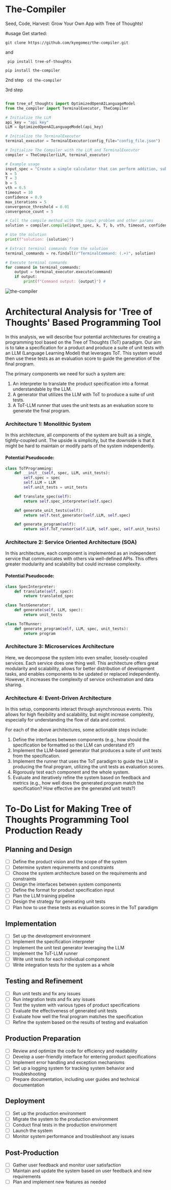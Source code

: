# The-Compiler
Seed, Code, Harvest: Grow Your Own App with Tree of Thoughts!

#usage
Get started: 

```git clone https://github.com/kyegomez/the-compiler.git ```

and

``` pip install tree-of-thoughts```

```pip install the-compiler```

2nd step
``` cd the-compiler ```

3rd step
``` python

from tree_of_thoughts import OptimizedOpenAILanguageModel
from the_compiler import TerminalExecutor, TheCompiler

# Initialize the LLM
api_key = "api key"
LLM = OptimizedOpenAILanguageModel(api_key)

# Initialize the TerminalExecutor
terminal_executor = TerminalExecutor(config_file="config_file.json")

# Initialize The Compiler with the LLM and TerminalExecutor
compiler = TheCompiler(LLM, terminal_executor)

# Example usage
input_spec = "Create a simple calculator that can perform addition, subtraction, multiplication, and division"
k = 5
T = 3
b = 5
vth = 0.5
timeout = 10
confidence = 0.9
max_iterations = 5
convergence_threshold = 0.01
convergence_count = 5

# Call the compile method with the input problem and other params
solution = compiler.compile(input_spec, k, T, b, vth, timeout, confidence_threshold=confidence, max_iterations=max_iterations, convergence_threshold=convergence_threshold, convergence_count=convergence_count)

# Use the solution
print(f"solution: {solution}")

# Extract terminal commands from the solution
terminal_commands = re.findall(r"TerminalCommand: (.+)", solution)

# Execute terminal commands
for command in terminal_commands:
    output = terminal_executor.execute(command)
    if output:
        print(f"Command output: {output}") #

```




![the-compiler](the-compiler.png)


# Architectural Analysis for 'Tree of Thoughts' Based Programming Tool

In this analysis, we will describe four potential architectures for creating a programming tool based on the Tree of Thoughts (ToT) paradigm. Our aim is to take a specification for a product and produce a suite of unit tests with an LLM (Language Learning Model) that leverages ToT. This system would then use these tests as an evaluation score to guide the generation of the final program.

The primary components we need for such a system are:

1. An interpreter to translate the product specification into a format understandable by the LLM.
2. A generator that utilizes the LLM with ToT to produce a suite of unit tests.
3. A ToT-LLM runner that uses the unit tests as an evaluation score to generate the final program.

### Architecture 1: Monolithic System

In this architecture, all components of the system are built as a single, tightly-coupled unit. The upside is simplicity, but the downside is that it might be hard to maintain or modify parts of the system independently.

#### Potential Pseudocode:

```python
class ToTProgramming:
    def __init__(self, spec, LLM, unit_tests):
        self.spec = spec
        self.LLM = LLM
        self.unit_tests = unit_tests

    def translate_spec(self):
        return self.spec_interpreter(self.spec)

    def generate_unit_tests(self):
        return self.test_generator(self.LLM, self.spec)

    def generate_program(self):
        return self.ToT_runner(self.LLM, self.spec, self.unit_tests)
```

### Architecture 2: Service Oriented Architecture (SOA)

In this architecture, each component is implemented as an independent service that communicates with others via well-defined APIs. This offers greater modularity and scalability but could increase complexity.

#### Potential Pseudocode:

```python
class SpecInterpreter:
    def translate(self, spec):
        return translated_spec

class TestGenerator:
    def generate(self, LLM, spec):
        return unit_tests

class ToTRunner:
    def generate_program(self, LLM, spec, unit_tests):
        return program
```

### Architecture 3: Microservices Architecture

Here, we decompose the system into even smaller, loosely-coupled services. Each service does one thing well. This architecture offers great modularity and scalability, allows for better distribution of development tasks, and enables components to be updated or replaced independently. However, it increases the complexity of service orchestration and data sharing.

### Architecture 4: Event-Driven Architecture

In this setup, components interact through asynchronous events. This allows for high flexibility and scalability, but might increase complexity, especially for understanding the flow of data and control.

For each of the above architectures, some actionable steps include:

1. Define the interfaces between components (e.g., how should the specification be formatted so the LLM can understand it?)
2. Implement the LLM-based generator that produces a suite of unit tests from the specification.
3. Implement the runner that uses the ToT paradigm to guide the LLM in producing the final program, utilizing the unit tests as evaluation scores.
4. Rigorously test each component and the whole system.
5. Evaluate and iteratively refine the system based on feedback and metrics (e.g., how well does the generated program match the specification? How effective are the generated unit tests?)

# To-Do List for Making Tree of Thoughts Programming Tool Production Ready

## Planning and Design

- [ ] Define the product vision and the scope of the system
- [ ] Determine system requirements and constraints
- [ ] Choose the system architecture based on the requirements and constraints
- [ ] Design the interfaces between system components
- [ ] Define the format for product specification input
- [ ] Plan the LLM training pipeline
- [ ] Design the strategy for generating unit tests
- [ ] Plan how to use these tests as evaluation scores in the ToT paradigm

## Implementation

- [ ] Set up the development environment
- [ ] Implement the specification interpreter
- [ ] Implement the unit test generator leveraging the LLM
- [ ] Implement the ToT-LLM runner
- [ ] Write unit tests for each individual component
- [ ] Write integration tests for the system as a whole

## Testing and Refinement

- [ ] Run unit tests and fix any issues
- [ ] Run integration tests and fix any issues
- [ ] Test the system with various types of product specifications
- [ ] Evaluate the effectiveness of generated unit tests
- [ ] Evaluate how well the final program matches the specification
- [ ] Refine the system based on the results of testing and evaluation

## Production Preparation

- [ ] Review and optimize the code for efficiency and readability
- [ ] Develop a user-friendly interface for entering product specifications
- [ ] Implement error handling and exception mechanisms
- [ ] Set up a logging system for tracking system behavior and troubleshooting
- [ ] Prepare documentation, including user guides and technical documentation

## Deployment

- [ ] Set up the production environment
- [ ] Migrate the system to the production environment
- [ ] Conduct final tests in the production environment
- [ ] Launch the system
- [ ] Monitor system performance and troubleshoot any issues

## Post-Production

- [ ] Gather user feedback and monitor user satisfaction
- [ ] Maintain and update the system based on user feedback and new requirements
- [ ] Plan and implement new features as needed
